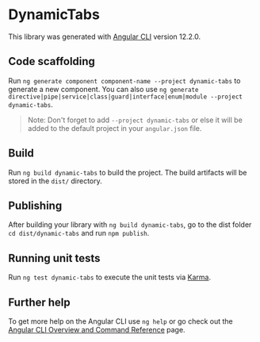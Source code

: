# DynamicTabs

This library was generated with [Angular CLI](https://github.com/angular/angular-cli) version 12.2.0.

## Code scaffolding

Run `ng generate component component-name --project dynamic-tabs` to generate a new component. You can also use `ng generate directive|pipe|service|class|guard|interface|enum|module --project dynamic-tabs`.
> Note: Don't forget to add `--project dynamic-tabs` or else it will be added to the default project in your `angular.json` file. 

## Build

Run `ng build dynamic-tabs` to build the project. The build artifacts will be stored in the `dist/` directory.

## Publishing

After building your library with `ng build dynamic-tabs`, go to the dist folder `cd dist/dynamic-tabs` and run `npm publish`.

## Running unit tests

Run `ng test dynamic-tabs` to execute the unit tests via [Karma](https://karma-runner.github.io).

## Further help

To get more help on the Angular CLI use `ng help` or go check out the [Angular CLI Overview and Command Reference](https://angular.io/cli) page.
